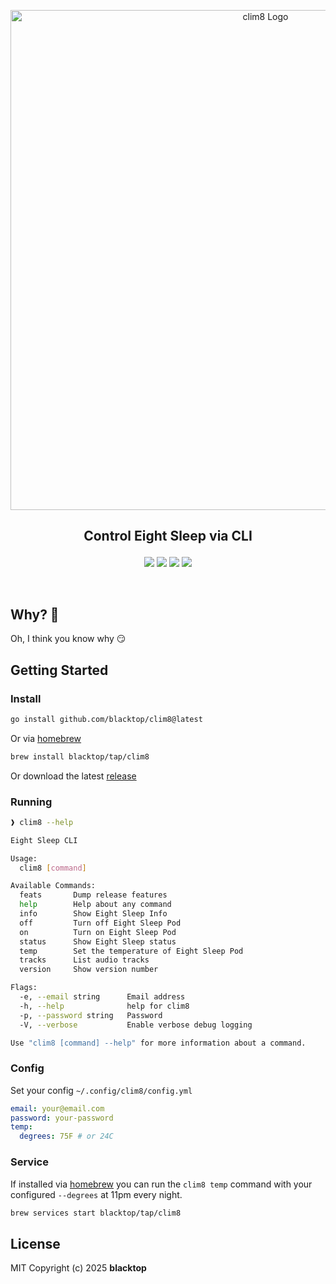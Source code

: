 <p align="center">
  <a href="https://github.com/blacktop/clim8"><img alt="clim8 Logo" src="https://raw.githubusercontent.com/blacktop/clim8/main/docs/logo.webp" width="800" /></a>
  <h2><p align="center">Control Eight Sleep via CLI</p></h2>
  <p align="center">
    <a href="https://github.com/blacktop/clim8/actions" alt="Actions">
          <img src="https://github.com/blacktop/clim8/actions/workflows/go.yml/badge.svg" /></a>
    <a href="https://github.com/blacktop/clim8/releases/latest" alt="Downloads">
          <img src="https://img.shields.io/github/downloads/blacktop/clim8/total.svg" /></a>
    <a href="https://github.com/blacktop/clim8/releases" alt="GitHub Release">
          <img src="https://img.shields.io/github/release/blacktop/clim8.svg" /></a>
    <a href="http://doge.mit-license.org" alt="LICENSE">
          <img src="https://img.shields.io/:license-mit-blue.svg" /></a>
</p>
<br>

## Why? 🤔

Oh, I think you know why 😏

## Getting Started

### Install

```bash
go install github.com/blacktop/clim8@latest
```

Or via [homebrew](https://brew.sh)

```bash
brew install blacktop/tap/clim8
```

Or download the latest [release](https://github.com/blacktop/clim8/releases/latest)

### Running

```bash
❱ clim8 --help
```
```bash
Eight Sleep CLI

Usage:
  clim8 [command]

Available Commands:
  feats       Dump release features
  help        Help about any command
  info        Show Eight Sleep Info
  off         Turn off Eight Sleep Pod
  on          Turn on Eight Sleep Pod
  status      Show Eight Sleep status
  temp        Set the temperature of Eight Sleep Pod
  tracks      List audio tracks
  version     Show version number

Flags:
  -e, --email string      Email address
  -h, --help              help for clim8
  -p, --password string   Password
  -V, --verbose           Enable verbose debug logging

Use "clim8 [command] --help" for more information about a command.
```

### Config

Set your config `~/.config/clim8/config.yml`

```yml
email: your@email.com
password: your-password
temp:
  degrees: 75F # or 24C
```

### Service

If installed via [homebrew](https://brew.sh) you can run the `clim8 temp` command with your configured `--degrees` at 11pm every night.

```bash
brew services start blacktop/tap/clim8
```

## License

MIT Copyright (c) 2025 **blacktop**